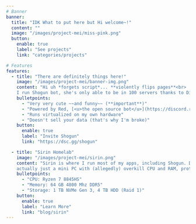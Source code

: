 ```yaml
---
# Banner
banner:
  title: "IDK What to put here but Hi welcome~!"
  content: ""
  image: "/images/project-mei/miss-pink.png"
  button:
    enable: true
    label: "See projects"
    link: "categories/projects"

# Features
features:
  - title: "There are definitely things here!"
    image: "/images/project-mei/banner-img.png"
    content: "Hi uh *forgets script*... **violently flips pages**<br>
    I run Shogun bot, she's only able to be in 100 servers thanks to Discord not approving my verification request but here's her features!"
    bulletpoints:
      - "Very very cute ~~and funny~~ (**important**)"
      - "Powered by Red, [<u>the open source bot</u>](https://discord.red)"
      - "Runs virtualized on my own hardware"
      - "Doesn't sell your data (that's why I'm broke)"
    button:
      enable: true
      label: "Invite Shogun"
      link: "https://dsc.gg/shogun"

  - title: "Sirin Homelab"
    image: "/images/project-mei/sirin.png"
    content: "Sirin is where I run most of my apps, including Shogun. Despite the memorable, simple and elegant looking name it's
    actually just a mini PC with (allegedly) overkill CPU and RAM, protected by a UPS and 800 Mbps networking."
    bulletpoints:
      - "CPU: Ryzen 7 8845HS"
      - "Memory: 64 GB 4800 Mhz DDR5"
      - "Storage: 1 TB NVMe Gen 3, 4 TB HDD (Raid 1)"
    button:
      enable: true
      label: "Learn More"
      link: "blog/sirin"
---
```

